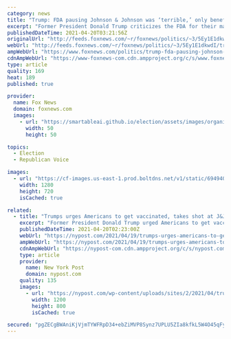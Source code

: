 ```yaml
---
category: news
title: "Trump: FDA pausing Johnson & Johnson was ‘terrible,’ only benefits Pfizer, Moderna"
excerpt: "Former President Donald Trump criticizes the FDA for their management of coronavirus vaccines in an exclusive interview with \"Hannity.\""
publishedDateTime: 2021-04-20T03:21:56Z
originalUrl: "http://feeds.foxnews.com/~r/foxnews/politics/~3/5Ey1E1dkwdI/trump-fda-pausing-johnson-johnson-was-terrible-only-benefits-pfizer-moderna"
webUrl: "http://feeds.foxnews.com/~r/foxnews/politics/~3/5Ey1E1dkwdI/trump-fda-pausing-johnson-johnson-was-terrible-only-benefits-pfizer-moderna"
ampWebUrl: "https://www.foxnews.com/politics/trump-fda-pausing-johnson-johnson-was-terrible-only-benefits-pfizer-moderna.amp"
cdnAmpWebUrl: "https://www-foxnews-com.cdn.ampproject.org/c/s/www.foxnews.com/politics/trump-fda-pausing-johnson-johnson-was-terrible-only-benefits-pfizer-moderna.amp"
type: article
quality: 169
heat: 189
published: true

provider:
  name: Fox News
  domain: foxnews.com
  images:
    - url: "https://smartableai.github.io/election/assets/images/organizations/foxnews.com-50x50.jpg"
      width: 50
      height: 50

topics:
  - Election
  - Republican Voice

images:
  - url: "https://cf-images.us-east-1.prod.boltdns.net/v1/static/694940094001/b1f7fec9-547f-45bd-9035-973b14a240da/4000920d-f25c-4a5d-970a-3d523b8a04ff/1280x720/match/image.jpg"
    width: 1280
    height: 720
    isCached: true

related:
  - title: "Trumps urges Americans to get vaccinated, takes shot at J&J pause"
    excerpt: "Former President Donald Trump urged Americans to get vaccinated against the coronavirus in a Monday night interview where he again criticized the federal pause of the Johnson & Johnson jab. “I"
    publishedDateTime: 2021-04-20T02:23:00Z
    webUrl: "https://nypost.com/2021/04/19/trumps-urges-americans-to-get-vaccines-takes-shot-at-jj-pause/"
    ampWebUrl: "https://nypost.com/2021/04/19/trumps-urges-americans-to-get-vaccines-takes-shot-at-jj-pause/amp/"
    cdnAmpWebUrl: "https://nypost-com.cdn.ampproject.org/c/s/nypost.com/2021/04/19/trumps-urges-americans-to-get-vaccines-takes-shot-at-jj-pause/amp/"
    type: article
    provider:
      name: New York Post
      domain: nypost.com
    quality: 135
    images:
      - url: "https://nypost.com/wp-content/uploads/sites/2/2021/04/trump-encourages-vaccines-criticizes-jandj-pause-index.jpg?quality=90&strip=all&w=1200"
        width: 1200
        height: 800
        isCached: true

secured: "pgZECgBWAniKjVjmTYWFRpD34+ebZiMVP8Synz7UPLU5ZIa8kfkL5W4O45qFyq4BO5r49UWVuYYxnw5+UtmlHHOMQrf7t/gxuw/36XhDeTuLpMYAW9er3z+uQLHqIQ2NXVZlzz1VRi+FAcTOAVeX5Yq2glOR/Cn1f6YrS5GZsp3cOMnSDy5HMpg6oZ0iUbb2Tw5fPrm3mSviOVhsUYCyC+yoPKVCuyz9d7SciYl79enwu9A8qMupb+a12bomd/FhUTgQPIsaSWRreKWUeXuW5nlEvElFzwb53va/vXDwAAWJPLicwOtX85xiT6f2INdNa54nVXYXYNeB8OzWRFoqAVQqQPEQ1bKCjFrDOuGo890=;UfzozvfDNBI3LpECzweo+w=="
---
```



